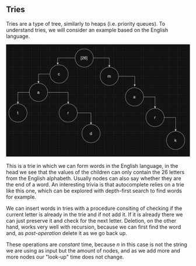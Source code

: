 ## Tries

Tries are a type of tree, similarly to heaps (i.e. priority queues). To understand tries, we will consider an example based on the English language.

![](./../public/trie.png)

This is a trie in which we can form words in the English language, in the head we see that the values of the children can only contain the 26 letters from the English alphabeth. Usually nodes can also say whether they are the end of a word. An interesting trivia is that autocomplete relies on a trie like this one, which can be explored with depth-first search to find words for example.

We can insert words in tries with a procedure consiting of checking if the current letter is already in the trie and if not add it. If it is already there we can just preserve it and check for the next letter.
Deletion, on the other hand, works very well with recursion, because we can first find the word and, as _post-operation_ delete it as we go back up.

These operations are _constant_ time, because _n_ in this case is not the string we are using as input but the amount of nodes, and as we add more and more nodes our "look-up" time does not change.
